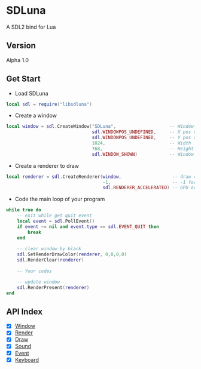 # SDLuna
A SDL2 bind for Lua

## Version
Alpha 1.0

## Get Start
* Load SDLuna
```Lua
local sdl = require("libsdluna")
```

* Create a window
```Lua
local window = sdl.CreateWindow("SDLuna",                    -- Window Title
                                sdl.WINDOWPOS_UNDEFINED,     -- X pos of top-left
                                sdl.WINDOWPOS_UNDEFINED,     -- Y pos of top-left
                                1024,                        -- Width
                                768,                         -- Height
                                sdl.WINDOW_SHOWN)            -- Window State
```

* Create a renderer to draw
```Lua
local renderer = sdl.CreateRenderer(window,                   -- draw which window
                                    -1,                       -- -1 for most situation
                                    sdl.RENDERER_ACCELERATED) -- GPU or software
```

* Code the main loop of your program
```Lua
while true do
    -- exit while get quit event
    local event = sdl.PollEvent()
    if event ~= nil and event.type == sdl.EVENT_QUIT then
        break
    end
	
    -- clear window by black
    sdl.SetRenderDrawColor(renderer, 0,0,0,0)
    sdl.RenderClear(renderer)
    
    -- Your codes

    -- update window 
    sdl.RenderPresent(renderer)
end
```

## API Index
 - [x] [Window](window.md)
 - [x] [Render](render.md)
 - [x] [Draw](draw.md)
 - [x] [Sound](sound.md)
 - [x] [Event](event.md)
 - [x] [Keyboard](keyboard.md)
